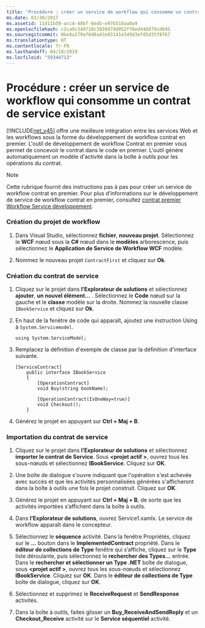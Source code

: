 ```yaml
---
title: 'Procédure : créer un service de workflow qui consomme un contrat de service existant'
ms.date: 03/30/2017
ms.assetid: 11d11b59-acc4-48bf-8e4b-e97b516aa0a9
ms.openlocfilehash: c2ca9c349718c3939d74d052ff0ed448879cd045
ms.sourcegitcommit: 0be8a279af6d8a43e03141e349d3efd5d35f8767
ms.translationtype: HT
ms.contentlocale: fr-FR
ms.lasthandoff: 04/18/2019
ms.locfileid: "59344713"
---
```

# <a name="how-to-create-a-workflow-service-that-consumes-an-existing-service-contract"></a>Procédure : créer un service de workflow qui consomme un contrat de service existant
[!INCLUDE[net_v45](../../../includes/net-v45-md.md)] offre une meilleure intégration entre les services Web et les workflows sous la forme du développement de workflow contrat en premier. L'outil de développement de workflow Contrat en premier vous permet de concevoir le contrat dans le code en premier. L'outil génère automatiquement un modèle d'activité dans la boîte à outils pour les opérations du contrat.  
  
> [!NOTE]
>  Cette rubrique fournit des instructions pas à pas pour créer un service de workflow contrat en premier. Pour plus d’informations sur le développement de service de workflow contrat en premier, consultez [contrat premier Workflow Service développement](contract-first-workflow-service-development.md).  
  
### <a name="creating-the-workflow-project"></a>Création du projet de workflow  
  
1. Dans Visual Studio, sélectionnez **fichier**, **nouveau projet**. Sélectionnez le **WCF** nœud sous la **C#** nœud dans le **modèles** arborescence, puis sélectionnez le **Application de Service de Workflow WCF** modèle.  
  
2. Nommez le nouveau projet `ContractFirst` et cliquez sur **Ok**.  
  
### <a name="creating-the-service-contract"></a>Création du contrat de service  
  
1. Cliquez sur le projet dans **l’Explorateur de solutions** et sélectionnez **ajouter**, **un nouvel élément...** . Sélectionnez le **Code** nœud sur la gauche et le **classe** modèle sur la droite. Nommez la nouvelle classe `IBookService` et cliquez sur **Ok**.  
  
2. En haut de la fenêtre de code qui apparaît, ajoutez une instruction Using à `System.Servicemodel`.  
  
    ```  
    using System.ServiceModel;  
    ```  
  
3. Remplacez la définition d'exemple de classe par la définition d'interface suivante.  
  
    ```  
    [ServiceContract]  
        public interface IBookService  
        {  
            [OperationContract]  
            void Buy(string bookName);  
  
            [OperationContract(IsOneWay=true)]  
            void Checkout();  
        }  
    ```  
  
4. Générez le projet en appuyant sur **Ctrl + Maj + B**.  
  
### <a name="importing-the-service-contract"></a>Importation du contrat de service  
  
1. Cliquez sur le projet dans **l’Explorateur de solutions** et sélectionnez **importer le contrat de Service**. Sous  **\<projet actif >**, ouvrez tous les sous-nœuds et sélectionnez **IBookService**. Cliquez sur **OK**.  
  
2. Une boîte de dialogue s'ouvre indiquant que l'opération s'est achevée avec succès et que les activités personnalisées générées s'afficheront dans la boîte à outils une fois le projet construit. Cliquez sur **OK**.  
  
3. Générez le projet en appuyant sur **Ctrl + Maj + B**, de sorte que les activités importées s’affichent dans la boîte à outils.  
  
4. Dans **l’Explorateur de solutions**, ouvrez Service1.xamlx. Le service de workflow apparaît dans le concepteur.  
  
5. Sélectionnez le **séquence** activité. Dans la fenêtre Propriétés, cliquez sur le **...** bouton dans le **ImplementedContract** propriété. Dans le **éditeur de collections de Type** fenêtre qui s’affiche, cliquez sur le **Type** liste déroulante, puis sélectionnez le **rechercher des Types...** entrée. Dans le **rechercher et sélectionner un Type .NET** boîte de dialogue, sous  **\<projet actif >**, ouvrez tous les sous-nœuds et sélectionnez **IBookService**. Cliquez sur **OK**. Dans le **éditeur de collections de Type** boîte de dialogue, cliquez sur **OK**.  
  
6. Sélectionnez et supprimez le **ReceiveRequest** et **SendResponse** activités.  
  
7. Dans la boîte à outils, faites glisser un **Buy_ReceiveAndSendReply** et un **Checkout_Receive** activité sur le **Service séquentiel** activité.
